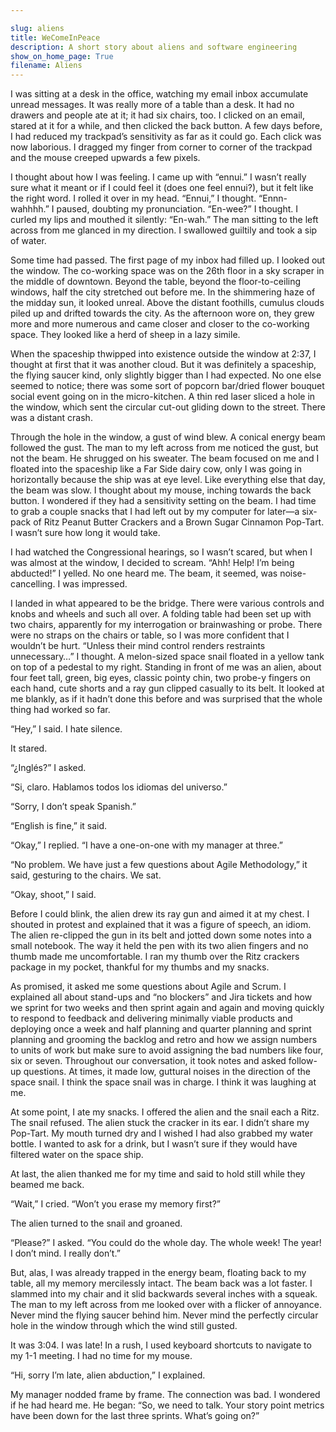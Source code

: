 ```yaml
---

slug: aliens
title: WeComeInPeace
description: A short story about aliens and software engineering
show_on_home_page: True
filename: Aliens
---
```


I was sitting at a desk in the office, watching my email inbox accumulate unread messages. It was really more of a table than a desk. It had no drawers and people ate at it; it had six chairs, too. I clicked on an email, stared at it for a while, and then clicked the back button. A few days before, I had reduced my trackpad’s sensitivity as far as it could go. Each click was now laborious. I dragged my finger from corner to corner of the trackpad and the mouse creeped upwards a few pixels.

I thought about how I was feeling. I came up with “ennui.” I wasn’t really sure what it meant or if I could feel it (does one feel ennui?), but it felt like the right word. I rolled it over in my head. “Ennui,” I thought. “Ennn-wahhhh.” I paused, doubting my pronunciation. “En-wee?” I thought. I curled my lips and mouthed it silently: “En-wah.” The man sitting to the left across from me glanced in my direction. I swallowed guiltily and took a sip of water.

Some time had passed. The first page of my inbox had filled up. I looked out the window. The co-working space was on the 26th floor in a sky scraper in the middle of downtown. Beyond the table, beyond the floor-to-ceiling windows, half the city stretched out before me. In the shimmering haze of the midday sun, it looked unreal. Above the distant foothills, cumulus clouds piled up and drifted towards the city. As the afternoon wore on, they grew more and more numerous and came closer and closer to the co-working space. They looked like a herd of sheep in a lazy simile.

When the spaceship thwipped into existence outside the window at 2:37, I thought at first that it was another cloud. But it was definitely a spaceship, the flying saucer kind, only slightly bigger than I had expected. No one else seemed to notice; there was some sort of popcorn bar/dried flower bouquet social event going on in the micro-kitchen. A thin red laser sliced a hole in the window, which sent the circular cut-out gliding down to the street. There was a distant crash.

Through the hole in the window, a gust of wind blew. A conical energy beam followed the gust. The man to my left across from me noticed the gust, but not the beam. He shrugged on his sweater. The beam focused on me and I floated into the spaceship like a Far Side dairy cow, only I was going in horizontally because the ship was at eye level. Like everything else that day, the beam was slow. I thought about my mouse, inching towards the back button. I wondered if they had a sensitivity setting on the beam.  I had time to grab a couple snacks that I had left out by my computer for later—a six-pack of Ritz Peanut Butter Crackers and a Brown Sugar Cinnamon Pop-Tart. I wasn’t sure how long it would take.

I had watched the Congressional hearings, so I wasn’t scared, but when I was almost at the window, I decided to scream. “Ahh! Help! I’m being abducted!” I yelled. No one heard me. The beam, it seemed, was noise-cancelling. I was impressed.

I landed in what appeared to be the bridge. There were various controls and knobs and wheels and such all over. A folding table had been set up with two chairs, apparently for my interrogation or brainwashing or probe. There were no straps on the chairs or table, so I was more confident that I wouldn’t be hurt. “Unless their mind control renders restraints unnecessary…” I thought. A melon-sized space snail floated in a yellow tank on top of a pedestal to my right. Standing in front of me was an alien, about four feet tall, green, big eyes, classic pointy chin, two probe-y fingers on each hand, cute shorts and a ray gun clipped casually to its belt. It looked at me blankly, as if it hadn’t done this before and was surprised that the whole thing had worked so far.

“Hey,” I said. I hate silence.

It stared.

“¿Inglés?” I asked.

“Si, claro. Hablamos todos los idiomas del universo.”

“Sorry, I don’t speak Spanish.”

“English is fine,” it said.

“Okay,” I replied. “I have a one-on-one with my manager at three.”

“No problem. We have just a few questions about Agile Methodology,” it said, gesturing to the chairs. We sat.

“Okay, shoot,” I said.

Before I could blink, the alien drew its ray gun and aimed it at my chest. I shouted in protest and explained that it was a figure of speech, an idiom. The alien re-clipped the gun in its belt and jotted down some notes into a small notebook. The way it held the pen with its two alien fingers and no thumb made me uncomfortable. I ran my thumb over the Ritz crackers package in my pocket, thankful for my thumbs and my snacks.

As promised, it asked me some questions about Agile and Scrum. I explained all about stand-ups and “no blockers” and Jira tickets and how we sprint for two weeks and then sprint again and again and moving quickly to respond to feedback and delivering minimally viable products and deploying once a week and half planning and quarter planning and sprint planning and grooming the backlog and retro and how we assign numbers to units of work but make sure to avoid assigning the bad numbers like four, six or seven. Throughout our conversation, it took notes and asked follow-up questions. At times, it made low, guttural noises in the direction of the space snail. I think the space snail was in charge. I think it was laughing at me.

At some point, I ate my snacks. I offered the alien and the snail each a Ritz. The snail refused. The alien stuck the cracker in its ear. I didn’t share my Pop-Tart. My mouth turned dry and I wished I had also grabbed my water bottle. I wanted to ask for a drink, but I wasn’t sure if they would have filtered water on the space ship.

At last, the alien thanked me for my time and said to hold still while they beamed me back.

“Wait,” I cried. “Won’t you erase my memory first?”

The alien turned to the snail and groaned.

“Please?” I asked. “You could do the whole day. The whole week! The year! I don’t mind. I really don’t.”

But, alas, I was already trapped in the energy beam, floating back to my table, all my memory mercilessly intact. The beam back was a lot faster. I slammed into my chair and it slid backwards several inches with a squeak. The man to my left across from me looked over with a flicker of annoyance. Never mind the flying saucer behind him. Never mind the perfectly circular hole in the window through which the wind still gusted.

It was 3:04. I was late! In a rush, I used keyboard shortcuts to navigate to my 1-1 meeting. I had no time for my mouse.

“Hi, sorry I’m late, alien abduction,” I explained.

My manager nodded frame by frame. The connection was bad. I wondered if he had heard me. He began: “So, we need to talk. Your story point metrics have been down for the last three sprints. What’s going on?”
